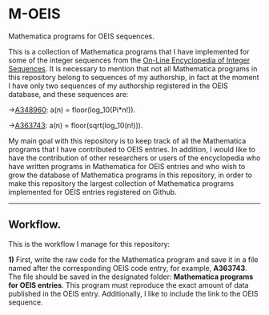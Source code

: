 # M-OEIS
Mathematica programs for OEIS sequences.

This is a collection of Mathematica programs that I have implemented for some of the integer sequences from the [On-Line Encyclopedia of Integer Sequences](https://oeis.org). It is necessary to mention that not all Mathematica programs in this repository belong to sequences of my authorship, in fact at the moment I have only two sequences of my authorship registered in the OEIS database, and these sequences are:

->[A348960](https://oeis.org/A348960): a(n) = floor(log_10(Pi*n!)).

->[A363743](https://oeis.org/A363743): a(n) = floor(sqrt(log_10(n!))).

My main goal with this repository is to keep track of all the Mathematica programs that I have contributed to OEIS entries. In addition, I would like to have the contribution of other researchers or users of the encyclopedia who have written programs in Mathematica for OEIS entries and who wish to grow the database of Mathematica programs in this repository, in order to make this repository the largest collection of Mathematica programs implemented for OEIS entries registered on Github. 

---

## Workflow.

This is the workflow I manage for this repository:

**1)** First, write the raw code for the Mathematica program and save it in a file named after the corresponding OEIS code entry, for example, **A363743**. The file should be saved in the designated folder: **Mathematica programs for OEIS entries**. This program must reproduce the exact amount of data published in the OEIS entry. Additionally, I like to include the link to the OEIS sequence.
